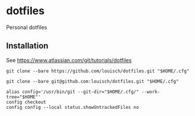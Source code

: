 # dotfiles

Personal dotfiles

## Installation

See https://www.atlassian.com/git/tutorials/dotfiles

```
git clone --bare https://github.com/louisch/dotfiles.git "$HOME/.cfg"
```
```
git clone --bare git@github.com:louisch/dotfiles.git "$HOME/.cfg"
```
```
alias config='/usr/bin/git --git-dir="$HOME/.cfg/" --work-tree="$HOME"'
config checkout
config config --local status.showUntrackedFiles no
```
